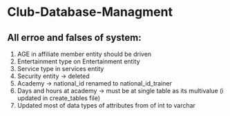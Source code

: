 # Club-Database-Managment


## All erroe and falses of system:
1) AGE in affiliate member entity should be driven
2) Entertainment type on Entertainment entity
3) Service type in services entity
4) Security entity -> deleted
5) Academy -> national_id renamed to national_id_trainer
6) Days and hours at academy -> must be at single table as its multivalue (i updated in create_tables file)
7) Updated most of data types of attributes from of int to varchar
